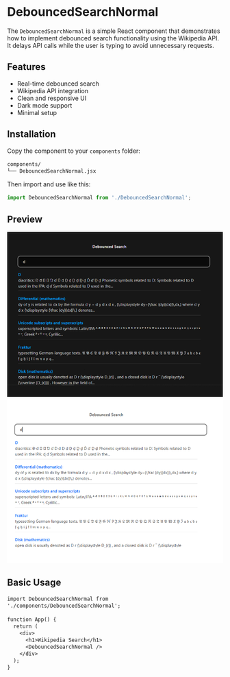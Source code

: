 # DebouncedSearchNormal

The `DebouncedSearchNormal` is a simple React component that demonstrates how to implement debounced search functionality using the Wikipedia API. It delays API calls while the user is typing to avoid unnecessary requests.

## Features

- Real-time debounced search
- Wikipedia API integration
- Clean and responsive UI
- Dark mode support
- Minimal setup

## Installation

Copy the component to your `components` folder:

```bash
components/
└── DebouncedSearchNormal.jsx
```

Then import and use like this:

```jsx
import DebouncedSearchNormal from './DebouncedSearchNormal';
```

## Preview

![preview1](./preview1.png) 
![preview2](./preview2.png) 


## Basic Usage

```
import DebouncedSearchNormal from './components/DebouncedSearchNormal';

function App() {
  return (
    <div>
      <h1>Wikipedia Search</h1>
      <DebouncedSearchNormal />
    </div>
  );
}
```
